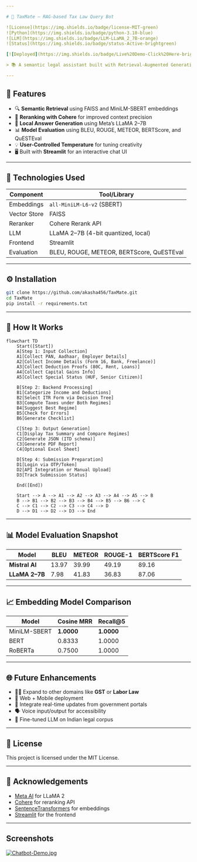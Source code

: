 ```yaml
---

# 🧾 TaxMate – RAG-based Tax Law Query Bot

![License](https://img.shields.io/badge/license-MIT-green)  
![Python](https://img.shields.io/badge/python-3.10-blue)  
![LLM](https://img.shields.io/badge/LLM-LLaMA_2_7B-orange)  
![Status](https://img.shields.io/badge/status-Active-brightgreen)

[![Deployed](https://img.shields.io/badge/Live%20Demo-Click%20Here-brightgreen?style=for-the-badge)](https://taxmate-rag.streamlit.app/)

> 📚 A semantic legal assistant built with Retrieval-Augmented Generation (RAG) to simplify access to Indian tax law using open-source LLMs and modern NLP tools.

---
```


## 🚀 Features

- 🔍 **Semantic Retrieval** using FAISS and MiniLM-SBERT embeddings
- 🔁 **Reranking with Cohere** for improved context precision
- 🧠 **Local Answer Generation** using Meta’s LLaMA 2–7B
- 📊 **Model Evaluation** using BLEU, ROUGE, METEOR, BERTScore, and QuESTEval
- 💡 **User-Controlled Temperature** for tuning creativity
- 🖥️ Built with **Streamlit** for an interactive chat UI

---

## 📌 Technologies Used

| Component | Tool/Library |
|----------|---------------|
| Embeddings | `all-MiniLM-L6-v2` (SBERT) |
| Vector Store | FAISS |
| Reranker | Cohere Rerank API |
| LLM | LLaMA 2–7B (4-bit quantized, local) |
| Frontend | Streamlit |
| Evaluation | BLEU, ROUGE, METEOR, BERTScore, QuESTEval |

---

## ⚙️ Installation

```bash
git clone https://github.com/akasha456/TaxMate.git
cd TaxMate
pip install -r requirements.txt
```

---

## 🧠 How It Works

```mermaid
flowchart TD
    Start([Start])
    A[Step 1: Input Collection]
    A1[Collect PAN, Aadhaar, Employer Details]
    A2[Collect Income Details (Form 16, Bank, Freelance)]
    A3[Collect Deduction Proofs (80C, Rent, Loans)]
    A4[Collect Capital Gains Info]
    A5[Collect Special Status (HUF, Senior Citizen)]

    B[Step 2: Backend Processing]
    B1[Categorize Income and Deductions]
    B2[Select ITR Form via Decision Tree]
    B3[Compute Taxes under Both Regimes]
    B4[Suggest Best Regime]
    B5[Check for Errors]
    B6[Generate Checklist]

    C[Step 3: Output Generation]
    C1[Display Tax Summary and Compare Regimes]
    C2[Generate JSON (ITD schema)]
    C3[Generate PDF Report]
    C4[Optional Excel Sheet]

    D[Step 4: Submission Preparation]
    D1[Login via OTP/Token]
    D2[API Integration or Manual Upload]
    D3[Track Submission Status]

    End([End])

    Start --> A --> A1 --> A2 --> A3 --> A4 --> A5 --> B
    B --> B1 --> B2 --> B3 --> B4 --> B5 --> B6 --> C
    C --> C1 --> C2 --> C3 --> C4 --> D
    D --> D1 --> D2 --> D3 --> End
```

---

## 📊 Model Evaluation Snapshot

| Model | BLEU | METEOR | ROUGE-1 | BERTScore F1 |
|-------|------|--------|---------|---------------|
| **Mistral AI** | 13.97 | 39.99 | 49.19 | 89.16 |
| **LLaMA 2–7B** | 7.98 | 41.83 | 36.83 | 87.06 |

---

## 📈 Embedding Model Comparison

| Model | Cosine MRR | Recall@5 |
|-------|-------------|-----------|
| MiniLM-SBERT | **1.0000** | **1.0000** |
| BERT | 0.8333 | 1.0000 |
| RoBERTa | 0.7500 | 1.0000 |

---

## 🌐 Future Enhancements

- 🧑‍⚖️ Expand to other domains like **GST** or **Labor Law**
- 📲 Web + Mobile deployment
- 🔔 Integrate real-time updates from government portals
- 🗣️ Voice input/output for accessibility
- 🤖 Fine-tuned LLM on Indian legal corpus

---

## 📜 License

This project is licensed under the MIT License.

---

## 💬 Acknowledgements

- [Meta AI](https://ai.meta.com/llama) for LLaMA 2  
- [Cohere](https://cohere.com) for reranking API  
- [SentenceTransformers](https://www.sbert.net) for embeddings  
- [Streamlit](https://streamlit.io) for the frontend

---


## Screenshots

[![Chatbot-Demo.jpg](https://i.postimg.cc/0NKJh9G5/Whats-App-Image-2025-04-23-at-09-56-12-153edaa2.jpg)](https://postimg.cc/Y4k9WKyT)

